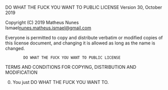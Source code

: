 DO WHAT THE FUCK YOU WANT TO PUBLIC LICENSE
                    Version 30, October 2019

 Copyright (C) 2019 Matheus Nunes Ismael<nunes.matheus.ismael@gmail.com>

 Everyone is permitted to copy and distribute verbatim or modified
 copies of this license document, and changing it is allowed as long
 as the name is changed.

            DO WHAT THE FUCK YOU WANT TO PUBLIC LICENSE
   TERMS AND CONDITIONS FOR COPYING, DISTRIBUTION AND MODIFICATION

  0. You just DO WHAT THE FUCK YOU WANT TO.
